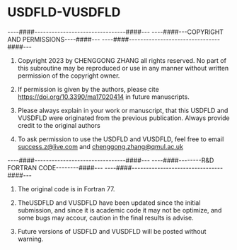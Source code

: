 # USDFLD-VUSDFLD

----####--------------------------------####---
----####---COPYRIGHT AND PERMISSIONS----####---
----####--------------------------------####---

1) Copyright 2023 by CHENGGONG ZHANG all rights reserved. No part of this subroutine may be reproduced or
use in any manner without written permission of the copyright owner.

2) If permission is given by the authors, please cite https://doi.org/10.3390/ma17020414 in future manuscripts.

3) Please always explain in your work or manuscript,
that this USDFLD and VUSDFLD were originated from the previous publication. 
Always provide credit to the original authors

4) To ask permission to use the USDFLD and VUSDFLD, feel free to email success.z@live.com and chenggong.zhang@qmul.ac.uk

----####--------------------------------####---
----####--------R&D FORTRAN CODE--------####---
----####--------------------------------####---

1)  The original code is in Fortran 77.
2)  TheUSDFLD and VUSDFLD have been updated since the initial submission, and since it is academic code it may not be
optimize, and some bugs may accour, caution in the final results is advise.

3) Future versions of USDFLD and VUSDFLD will be posted without warning.




